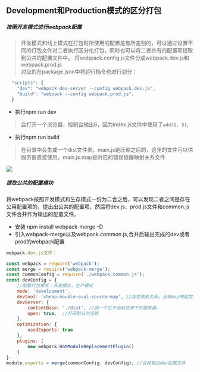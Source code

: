 ## Development和Production模式的区分打包

##### 按照开发模式进行webpack配置
>开发模式和线上模式在打包时所使用的配置是有所差别的，可以通过设置不同的打包文件对二者执行区分化打包，同时也可以将二者共有的配置项提取到公共的配置文件中。
将webpack.config.js文件分成webpack.dev.js和webpack.prod.js   
对应的在package.json中将运行指令也进行划分：   
```js
  "scripts": {
    "dev": "webpack-dev-server --config webpack.dev.js",
    "build": "webpack --config webpack.prod.js",
  }
```
- 执行npm run dev 
>会打开一个浏览器，控制台输出6，因为index.js文件中使用了`add(1, 5)`;  
- 执行npm run build
>在目录中会生成一个dist文件夹，main.js是压缩之后的，这里的文件可以供服务器直接使用，main.js.map是对应的错误提醒映射关系文件  

![](https://github.com/SUNNERCMS/Webpack-learning/blob/master/Development%E5%92%8CProduction%E6%A8%A1%E5%BC%8F%E7%9A%84%E5%8C%BA%E5%88%86%E6%89%93%E5%8C%85/showpictures/1.png)

##### 提取公共的配置模块 
   将webpack按照开发模式和生存模式一份为二合之后，可以发现二者之间是存在公用配置项的，提出出公共的配置项，然后将dev.js、prod.js文件和common.js文件合并作为输出的配置文件。   
- 安装 npm install webpack-merge -D
- 引入webpack-merge以及webpack.common.js,合并后输出完成的dev或者prod的webpack配置
```js
webpack.dev.js文件：

const webpack = require('webpack');
const merge = require('webpack-merge');
const commonConfig = require('./webpack.common.js');
const devConfig = {
    //配置打包模式：开发模式，生产模式
    mode: 'development',
    devtool: 'cheap-moudle-eval-source-map', //存在映射关系，没有map映射文件，该映射函关系放到了打包中的js代码中。
    devServer: {
        contentBase: './dist', //起一个位于当前目录下的服务器。
        open: true,  //打开默认浏览器
    },
    optimization: {
        usedExports: true
    },
    plugins: [
        new webpack.HotModuleReplacementPlugin() 
    ]
}
module.exports = merge(commonConfig, devConfig); //合并输出dev配置文件
```
